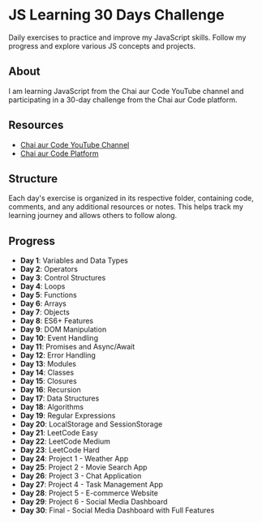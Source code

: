 # JS Learning 30 Days Challenge

Daily exercises to practice and improve my JavaScript skills. Follow my progress and explore various JS concepts and projects.

## About

I am learning JavaScript from the Chai aur Code YouTube channel and participating in a 30-day challenge from the Chai aur Code platform.

## Resources

- [Chai aur Code YouTube Channel](https://www.youtube.com/@chaiaurcode)
- [Chai aur Code Platform](https://chaicode.com/)

## Structure

Each day's exercise is organized in its respective folder, containing code, comments, and any additional resources or notes. This helps track my learning journey and allows others to follow along.

## Progress

- **Day 1**: Variables and Data Types
- **Day 2**: Operators
- **Day 3**: Control Structures
- **Day 4**: Loops
- **Day 5**: Functions
- **Day 6**: Arrays
- **Day 7**: Objects
- **Day 8**: ES6+ Features
- **Day 9**: DOM Manipulation
- **Day 10**: Event Handling
- **Day 11**: Promises and Async/Await
- **Day 12**: Error Handling
- **Day 13**: Modules
- **Day 14**: Classes
- **Day 15**: Closures
- **Day 16**: Recursion
- **Day 17**: Data Structures
- **Day 18**: Algorithms
- **Day 19**: Regular Expressions
- **Day 20**: LocalStorage and SessionStorage
- **Day 21**: LeetCode Easy
- **Day 22**: LeetCode Medium
- **Day 23**: LeetCode Hard
- **Day 24**: Project 1 - Weather App
- **Day 25**: Project 2 - Movie Search App
- **Day 26**: Project 3 - Chat Application
- **Day 27**: Project 4 - Task Management App
- **Day 28**: Project 5 - E-commerce Website
- **Day 29**: Project 6 - Social Media Dashboard
- **Day 30**: Final - Social Media Dashboard with Full Features
